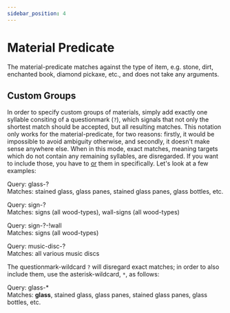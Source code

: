 ```yaml
---
sidebar_position: 4
---
```


# Material Predicate

The material-predicate matches against the type of item, e.g. stone, dirt, enchanted book, diamond pickaxe, etc., and does not take any arguments.

## Custom Groups

In order to specify custom groups of materials, simply add exactly one syllable consiting of a questionmark (`?`), which signals that not only the shortest match should be accepted, but all resulting matches. This notation only works for the material-predicate, for two reasons: firstly, it would be impossible to avoid ambiguity otherwise, and secondly, it doesn't make sense anywhere else. When in this mode, exact matches, meaning targets which do not contain any remaining syllables, are disregarded. If you want to include those, you have to [or](or-junction.md) them in specifically. Let's look at a few examples:

Query: glass-?\
Matches: stained glass, glass panes, stained glass panes, glass bottles, etc.

Query: sign-?\
Matches: signs (all wood-types), wall-signs (all wood-types)

Query: sign-?-!wall\
Matches: signs (all wood-types)

Query: music-disc-?\
Matches: all various music discs

The questionmark-wildcard `?` will disregard exact matches; in order to also include them, use the asterisk-wildcard, `*`, as follows:

Query: glass-*\
Matches: **glass**, stained glass, glass panes, stained glass panes, glass bottles, etc.